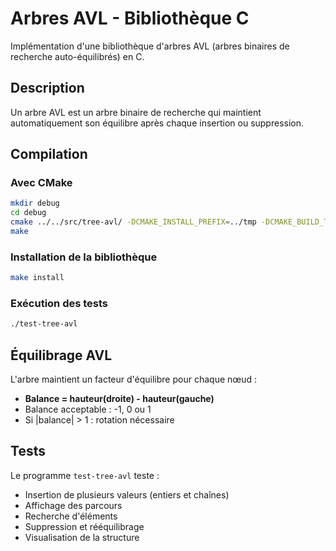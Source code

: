 # Arbres AVL - Bibliothèque C

Implémentation d'une bibliothèque d'arbres AVL (arbres binaires de recherche auto-équilibrés) en C.

## Description

Un arbre AVL est un arbre binaire de recherche qui maintient automatiquement son équilibre après chaque insertion ou suppression. 


## Compilation

### Avec CMake

```bash
mkdir debug
cd debug
cmake ../../src/tree-avl/ -DCMAKE_INSTALL_PREFIX=../tmp -DCMAKE_BUILD_TYPE=Debug
make
```

### Installation de la bibliothèque

```bash
make install
```

### Exécution des tests

```bash
./test-tree-avl
```


## Équilibrage AVL

L'arbre maintient un facteur d'équilibre pour chaque nœud :
- **Balance = hauteur(droite) - hauteur(gauche)**
- Balance acceptable : -1, 0 ou 1
- Si |balance| > 1 : rotation nécessaire

## Tests

Le programme `test-tree-avl` teste :
- Insertion de plusieurs valeurs (entiers et chaînes)
- Affichage des parcours
- Recherche d'éléments
- Suppression et rééquilibrage
- Visualisation de la structure
